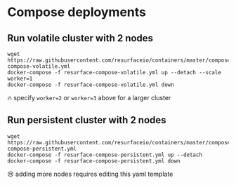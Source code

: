 # Compose deployments

## Run volatile cluster with 2 nodes

```
wget https://raw.githubusercontent.com/resurfaceio/containers/master/compose/resurface-compose-volatile.yml
docker-compose -f resurface-compose-volatile.yml up --detach --scale worker=1
docker-compose -f resurface-compose-volatile.yml down
```

🔥 specify `worker=2` or `worker=3` above for a larger cluster

## Run persistent cluster with 2 nodes

```
wget https://raw.githubusercontent.com/resurfaceio/containers/master/compose/resurface-compose-persistent.yml
docker-compose -f resurface-compose-persistent.yml up --detach
docker-compose -f resurface-compose-persistent.yml down
```

😢 adding more nodes requires editing this yaml template
